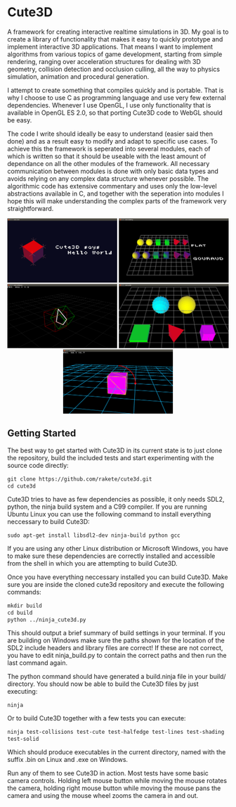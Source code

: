 # Cute3D

A framework for creating interactive realtime simulations in 3D. My goal is to create a library of functionality that makes it easy to quickly prototype and implement interactive 3D applications. That means I want to implement algorithms from various topics of game development, starting from simple rendering, ranging over acceleration structures for dealing with 3D geometry, collision detection and occlusion culling, all the way to physics simulation, animation and procedural generation.

I attempt to create something that compiles quickly and is portable. That is why I choose to use C as programming language and use very few external dependencies. Whenever I use OpenGL, I use only functionality that is available in OpenGL ES 2.0, so that porting Cute3D code to WebGL should be easy.

The code I write should ideally be easy to understand (easier said then done) and as a result easy to modify and adapt to specific use cases. To achieve this the framework is seperated into several modules, each of which is written so that it should be useable with the least amount of dependance on all the other modules of the framework. All necessary communication between modules is done with only basic data types and avoids relying on any complex data structure whenever possible. The algorithmic code has extensive commentary and uses only the low-level abstractions available in C, and together with the seperation into modules I hope this will make understanding the complex parts of the framework very straightforward.

<p align="center">
<img src="screenshots/test-cute_2016-12-16.png" width="250"/> <img src="screenshots/test-shading_2016-12-16.png" width="250"/> <img src="screenshots/test-collisions_2016-12-16.png" width="250"/>
<img src="screenshots/test-solid_2016-12-16.png" width="250"/> <img src="screenshots/test-lines_2016-12-16.png" width="250"/>
</p>

## Getting Started

The best way to get started with Cute3D in its current state is to just clone the repository, build the included tests and start experimenting with the source code directly:

    git clone https://github.com/rakete/cute3d.git
    cd cute3d

Cute3D tries to have as few dependencies as possible, it only needs SDL2, python, the ninja build system and a C99 compiler. If you are running Ubuntu Linux you can use the following command to install everything neccessary to build Cute3D:

    sudo apt-get install libsdl2-dev ninja-build python gcc

If you are using any other Linux distribution or Microsoft Windows, you have to make sure these dependencies are correctly installed and accessible from the shell in which you are attempting to build Cute3D.

Once you have everything neccessary installed you can build Cute3D. Make sure you are inside the cloned cute3d repository and execute the following commands:

    mkdir build
    cd build
    python ../ninja_cute3d.py

This should output a brief summary of build settings in your terminal. If you are building on Windows make sure the paths shown for the location of the SDL2 include headers and library files are correct! If these are not correct, you have to edit ninja_build.py to contain the correct paths and then run the last command again.

The python command should have generated a build.ninja file in your build/ directory. You should now be able to build the Cute3D files by just executing:

    ninja

Or to build Cute3D together with a few tests you can execute:

    ninja test-collisions test-cute test-halfedge test-lines test-shading test-solid

Which should produce executables in the current directory, named with the suffix .bin on Linux and .exe on Windows.

Run any of them to see Cute3D in action. Most tests have some basic camera controls. Holding left mouse button while moving the mouse rotates the camera, holding right mouse button while moving the mouse pans the camera and using the mouse wheel zooms the camera in and out.
